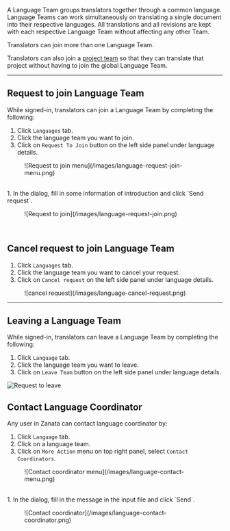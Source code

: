 A Language Team groups translators together through a common language. Language Teams can work simultaneously on translating a single document into their respective languages. All translations and all revisions are kept with each respective Language Team without affecting any other Team.

Translators can join more than one Language Team.

Translators can also join a [project team](/user-guide/projects/project-team/) so that they can translate that project without having to join the global Language Team.

------------

## Request to join Language Team

While signed-in, translators can join a Language Team by completing the following:

1. Click `Languages` tab.
1. Click the language team you want to join.
1. Click on `Request To Join` button on the left side panel under language details.
<figure>
![Request to join menu](/images/language-request-join-menu.png)
</figure>
<br/>
1. In the dialog, fill in some information of introduction and click `Send request`.
<figure>
![Request to join](/images/language-request-join.png)
</figure>
<br/>

## Cancel request to join Language Team

1. Click `Languages` tab.
1. Click the language team you want to cancel your request.
1. Click on `Cancel request` on the left side panel under language details.
<figure>
![cancel request](/images/language-cancel-request.png)
</figure>


------------

## Leaving a Language Team

While signed-in, translators can leave a Language Team by completing the following:

1. Click `Language` tab.
1. Click the language team you want to leave.
1. Click on `Leave Team` button on the left side panel under language details.

![Request to leave](/images/language-leave-team.png)

## Contact Language Coordinator

Any user in Zanata can contact language coordinator by:

1. Click `Language` tab.
1. Click on a language team.
1. Click on `More Action` menu on top right panel, select `Contact Coordinators`.
<figure>
![Contact coordinator menu](/images/language-contact-menu.png)
</figure>
<br/>
1. In the dialog, fill in the message in the input file and click `Send`.
<figure>
![Contact coordinator](/images/language-contact-coordinator.png)
</figure>